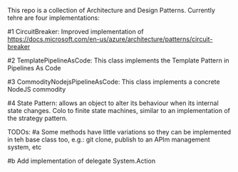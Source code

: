 This repo is a collection of Architecture and Design Patterns. Currently tehre are four implementations:

#1 CircuitBreaker: Improved implementation of https://docs.microsoft.com/en-us/azure/architecture/patterns/circuit-breaker

#2 TemplatePipelineAsCode: This class implements the Template Pattern in Pipelines As Code

#3 CommodityNodejsPipelineAsCode: This class implements a concrete NodeJS commodity 

#4 State Pattern: allows an object to alter its behaviour when its internal state changes. Colo to finite state machines, similar to an implementation of the strategy pattern.

TODOs: 
#a Some methods have little variations so they can be implemented in teh base class too, e.g.: git clone, publish to an APIm management system, etc

#b Add implementation of delegate System.Action